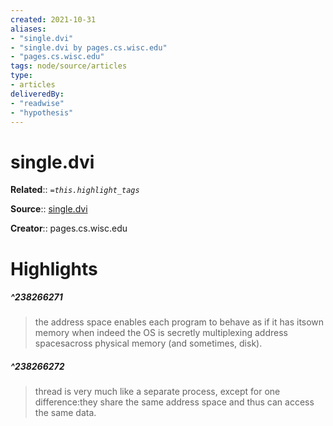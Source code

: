 ```yaml
---
created: 2021-10-31
aliases:
- "single.dvi"
- "single.dvi by pages.cs.wisc.edu"
- "pages.cs.wisc.edu"
tags: node/source/articles
type: 
- articles
deliveredBy: 
- "readwise"
- "hypothesis"
---
```

# single.dvi

**Related**:: 
*`=this.highlight_tags`*

**Source**:: [single.dvi](https://pages.cs.wisc.edu/~remzi/OSTEP/threads-intro.pdf)

**Creator**:: pages.cs.wisc.edu

# Highlights
##### ^238266271
  
> the address space enables each program to behave as if it has itsown memory when indeed the OS is secretly multiplexing address spacesacross physical memory (and sometimes, disk). 

##### ^238266272
  
> thread is very much like a separate process, except for one difference:they share the same address space and thus can access the same data. 

